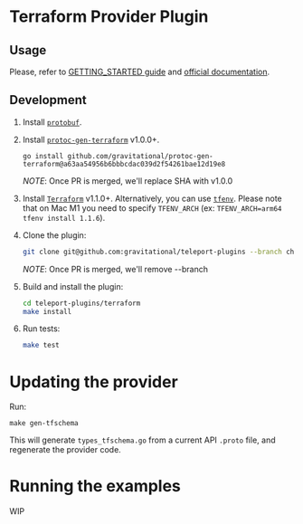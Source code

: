 # Terraform Provider Plugin

## Usage

Please, refer to [GETTING_STARTED guide](GETTING_STARTED.md) and [official documentation](https://goteleport.com/docs/setup/guides/terraform-provider/).

## Development

1. Install [`protobuf`](https://grpc.io/docs/protoc-installation/).
2. Install [`protoc-gen-terraform`](https://github.com/gravitational/protoc-gen-terraform) v1.0.0+.

    ```go install github.com/gravitational/protoc-gen-terraform@a63aa54956b6bbbcdac039d2f54261bae12d19e8```

    _NOTE_: Once PR is merged, we'll replace SHA with v1.0.0

3. Install [`Terraform`](https://learn.hashicorp.com/tutorials/terraform/install-cli) v1.1.0+. Alternatively, you can use [`tfenv`](https://github.com/tfutils/tfenv). Please note that on Mac M1 you need to specify `TFENV_ARCH` (ex: `TFENV_ARCH=arm64 tfenv install 1.1.6`).

4. Clone the plugin:

    ```bash
    git clone git@github.com:gravitational/teleport-plugins --branch chore/terraform-refactoring
    ```

    _NOTE_: Once PR is merged, we'll remove --branch

5. Build and install the plugin:

    ```bash
    cd teleport-plugins/terraform
    make install
    ```

6. Run tests:

    ```bash
    make test
    ```

# Updating the provider

Run:

```
make gen-tfschema
```

This will generate `types_tfschema.go` from a current API `.proto` file, and regenerate the provider code.

# Running the examples

WIP

<!-- 1. Run `cp example/vars.tfvars.example example/vars.tfvars`.
2. Replace `github_secret` and `saml_entity_descriptor` with the actual values (where `github_secret` could be random, and `saml_entity_descriptor` should be a real entity descriptor taken from OKTA). -->
